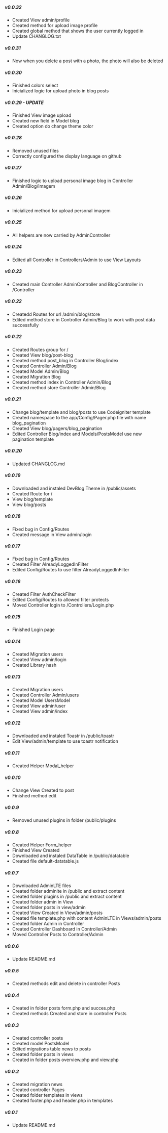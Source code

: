 ##### v0.0.32
- Created View admin/profile
- Created method for upload image profile
- Created global method that shows the user currently logged in
- Update CHANGLOG.txt
##### v0.0.31
- Now when you delete a post with a photo, the photo will also be deleted 
##### v0.0.30
- Finished colors select
- Inicialized logic for upload photo in blog posts
##### v0.0.29 - UPDATE
- Finished View image upload
- Created new field in Model blog
- Created option do change theme color
##### v0.0.28
- Removed unused files
- Correctly configured the display language on github
##### v0.0.27
- Finished logic to upload personal image blog in Controller Admin/Blog/Imagem
##### v0.0.26
- Inicialized method for upload personal imagem
##### v0.0.25
- All helpers are now carried by AdminController
##### v0.0.24
- Edited all Controller in Controllers/Admin to use View Layouts
##### v0.0.23
- Created main Controller AdminController and BlogController in /Controller
##### v0.0.22
- Createdd Routes for url /admin/blog/store
- Edited method store in Controller Admin/Blog to work with post data successfully
##### v0.0.22
- Created Routes group for /
- Created View blog/post-blog
- Created method post_blog in Controller Blog/index
- Created Controller Admin/Blog
- Created Model Admin/Blog
- Created Migration Blog
- Created method index in Controller Admin/Blog
- Created method store Controller Admin/Blog
##### v0.0.21
- Change blog/template and blog/posts to use Codeigniter template
- Created namespace to the app/Config/Pager.php file with name blog_pagination
- Created View blog/pagers/blog_pagination
- Edited Controller Blog/index and Models/PostsModel use new pagination template
##### v0.0.20
- Updated CHANGLOG.md
##### v0.0.19
- Downloaded and instaled DevBlog Theme in /public/assets
- Created Route for /
- View blog/template
- View blog/posts
##### v0.0.18
- Fixed bug in Config/Routes
- Created message in View admin/login
##### v0.0.17
- Fixed bug in Config/Routes
- Created Filter AlreadyLoggedInFilter
- Edited Config/Routes to use filter AlreadyLoggedInFilter
##### v0.0.16
- Created Filter AuthCheckFilter
- Edited Config/Routes to allowed filter protects
- Moved Controller login to /Controllers/Login.php
##### v0.0.15
- Finished Login page
##### v0.0.14
- Created Migration users
- Created View admin/login
- Created Library hash
##### v0.0.13
- Created Migration users
- Created Controller Admin/users
- Created Model UsersModel
- Created View admin/user
- Created View admin/index
##### v0.0.12
- Downloaded and instaled Toastr in /public/toastr
- Edit View/admin/template to use toastr notification
##### v0.0.11
- Created Helper Modal_helper
##### v0.0.10
- Change View Created to post
- Finished method edit
##### v0.0.9
- Removed unused plugins in folder /public/plugins
##### v0.0.8
- Created Helper Form_helper
- Finished View Created
- Downloaded and instaled DataTable in /public/datatable
- Created file default-datatable.js
##### v0.0.7
- Downloaded AdminLTE files
- Created folder adminlte in /public and extract content
- Created folder plugins in /public and extract content
- Created folder admin in View
- Created folder posts in view/admin
- Created View Created in View/admin/posts
- Created file template.php with content AdminLTE in Views/admin/posts
- Created folder Admin in Controller
- Created Controller Dashboard in Controller/Admin
- Moved Controller Posts to Controller/Admin
##### v0.0.6
- Update README.md
##### v0.0.5
- Created methods edit and delete in controller Posts
##### v0.0.4
- Created in folder posts form.php and succes.php
- Created methods Created and store in controller Posts
##### v0.0.3
- Created controller posts
- Created model PostsModel
- Edited migrations table news to posts
- Created folder posts in views
- Created in folder posts overview.php and view.php
##### v0.0.2
- Created migration news
- Created controller Pages
- Created folder templates in views
- Created footer.php and header.php in templates
##### v0.0.1
- Update README.md